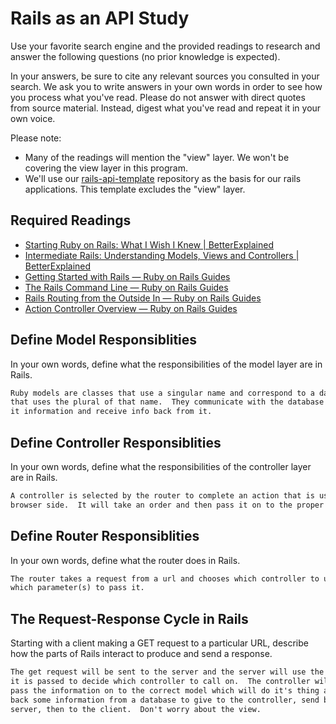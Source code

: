 # Rails as an API Study

Use your favorite search engine and the provided readings to research and answer
the following questions (no prior knowledge is expected).

In your answers, be sure to cite any relevant sources you consulted in your
search. We ask you to write answers in your own words in order to see how you
process what you've read. Please do not answer with direct quotes from source
material. Instead, digest what you've read and repeat it in your own voice.

Please note:

-   Many of the readings will mention the "view" layer. We won't be covering the
    view layer in this program.
-   We'll use our [rails-api-template](https://github.com/ga-wdi-boston/rails-api-template)
    repository as the basis for our rails applications.
    This template excludes the "view" layer.

## Required Readings

-   [Starting Ruby on Rails: What I Wish I Knew | BetterExplained](http://betterexplained.com/articles/starting-ruby-on-rails-what-i-wish-i-knew/)
-   [Intermediate Rails: Understanding Models, Views and Controllers | BetterExplained](http://betterexplained.com/articles/intermediate-rails-understanding-models-views-and-controllers/)
-   [Getting Started with Rails — Ruby on Rails Guides](http://guides.rubyonrails.org/getting_started.html)
-   [The Rails Command Line — Ruby on Rails Guides](http://guides.rubyonrails.org/command_line.html)
-   [Rails Routing from the Outside In — Ruby on Rails Guides](http://guides.rubyonrails.org/routing.html)
-   [Action Controller Overview — Ruby on Rails Guides](http://guides.rubyonrails.org/action_controller_overview.html)

## Define Model Responsiblities

In your own words, define what the responsibilities of the model layer are in
Rails.

```md
Ruby models are classes that use a singular name and correspond to a database
that uses the plural of that name.  They communicate with the database and pass
it information and receive info back from it.
```

## Define Controller Responsiblities

In your own words, define what the responsibilities of the controller layer are
in Rails.

```md
A controller is selected by the router to complete an action that is usually mostly
browser side.  It will take an order and then pass it on to the proper places.
```

## Define Router Responsiblities

In your own words, define what the router does in Rails.

```md
The router takes a request from a url and chooses which controller to use and
which parameter(s) to pass it.
```

## The Request-Response Cycle in Rails

Starting with a client making a GET request to a particular URL, describe how
the parts of Rails interact to produce and send a response.

```md
The get request will be sent to the server and the server will use the information
it is passed to decide which controller to call on.  The controller will then
pass the information on to the correct model which will do it's thing and bring
back some information from a database to give to the controller, send back to the
server, then to the client.  Don't worry about the view.
```
